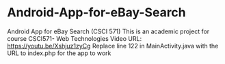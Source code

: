 # Android-App-for-eBay-Search
Android App for eBay Search (CSCI 571)
This is an academic project for course CSCI571- Web Technologies
Video URL: https://youtu.be/Xshjuz1zyCg
Replace line 122 in MainActivity.java  with the URL to index.php for the app to work
